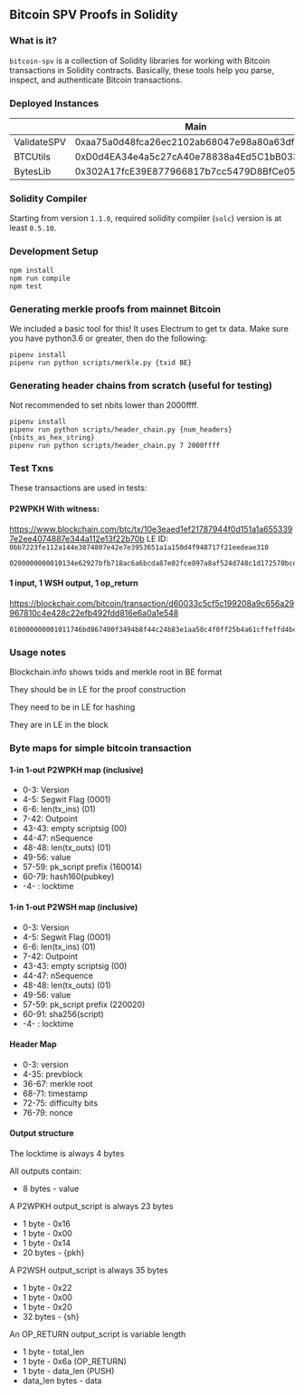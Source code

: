 ## Bitcoin SPV Proofs in Solidity

### What is it?

`bitcoin-spv` is a collection of Solidity libraries for working with Bitcoin
transactions in Solidity contracts. Basically, these tools help you parse,
inspect, and authenticate Bitcoin transactions.

### Deployed Instances

|            | Main                                         | Ropsten
|------------|----------------------------------------------|-------------------------------------------
|ValidateSPV |	0xaa75a0d48fca26ec2102ab68047e98a80a63df1d	|	0x112ef10aef3bde1cd8fd062d805ae8173ec36d66
|BTCUtils    |	0xD0d4EA34e4a5c27cA40e78838a4Ed5C1bB033BbC	|	0x7a79d4112d79af980e741e0b10c47ffa543cc93a
|BytesLib    |	0x302A17fcE39E877966817b7cc5479D8BfCe05295	|	0xcc69fec9ba70d6b4e386bfdb70b94349aff15f53

### Solidity Compiler

Starting from version `1.1.0`, required solidity compiler (`solc`) version is 
at least `0.5.10`.

### Development Setup

```
npm install
npm run compile
npm test
```

### Generating merkle proofs from mainnet Bitcoin

We included a basic tool for this! It uses Electrum to get tx data. Make sure
you have python3.6 or greater, then do the following:

```
pipenv install
pipenv run python scripts/merkle.py {txid BE}
```

### Generating header chains from scratch (useful for testing)

Not recommended to set nbits lower than 2000ffff.

```
pipenv install
pipenv run python scripts/header_chain.py {num_headers} {nbits_as_hex_string}
pipenv run python scripts/header_chain.py 7 2000ffff
```

### Test Txns

These transactions are used in tests:

#### P2WPKH With witness:
https://www.blockchain.com/btc/tx/10e3eaed1ef21787944f0d151a1a6553397e2ee4074887e344a112e13f22b70b
LE ID: `0bb7223fe112a144e3874807e42e7e3953651a1a150d4f948717f21eedeae310`
```
0200000000010134e62927bfb718ac6a6bcda87e02fce897a8af524d748c1d172570bce3a7b11a00000000008004000001145c92000000000016001486a92a3c9bd01ed7d9844c842295ccd29bbef467034730440220115db53ebdb1ad3a47399a55a246101fb234e2487a09d509df7d56da91aa8a83022021f90d37e65c457890dbddbe6f1cb60af90541ff539782aa69f846fd0c4b0d1f01004d632102302a34a02288ae9cb62d5f099b78b463124f108b4140e9c2c9657e223419d45267028004b2752102ecc5b51c462ee2ecf47e1ef67e73e884f5f539c779fdc779c7a90615a659a30e68ac00000000
```

#### 1 input, 1 WSH output, 1 op_return
https://blockchair.com/bitcoin/transaction/d60033c5cf5c199208a9c656a29967810c4e428c22efb492fdd816e6a0a1e548
```
010000000001011746bd867400f3494b8f44c24b83e1aa58c4f0ff25b4a61cffeffd4bc0f9ba300000000000ffffffff024897070000000000220020a4333e5612ab1a1043b25755c89b16d55184a42f81799e623e6bc39db8539c180000000000000000166a14edb1b5c2f39af0fec151732585b1049b07895211024730440220276e0ec78028582054d86614c65bc4bf85ff5710b9d3a248ca28dd311eb2fa6802202ec950dd2a8c9435ff2d400cc45d7a4854ae085f49e05cc3f503834546d410de012103732783eef3af7e04d3af444430a629b16a9261e4025f52bf4d6d026299c37c7400000000
```

### Usage notes
Blockchain.info shows txids and merkle root in BE format

They should be in LE for the proof construction

They need to be in LE for hashing

They are in LE in the block

### Byte maps for simple bitcoin transaction 

#### 1-in 1-out P2WPKH map (inclusive)
* 0-3: Version
* 4-5: Segwit Flag (0001)
* 6-6: len(tx_ins) (01)
* 7-42: Outpoint
* 43-43: empty scriptsig (00)
* 44-47: nSequence
* 48-48: len(tx_outs) (01)
* 49-56: value
* 57-59: pk_script prefix (160014)
* 60-79: hash160(pubkey)
* -4- : locktime

#### 1-in 1-out P2WSH map (inclusive)
* 0-3: Version
* 4-5: Segwit Flag (0001)
* 6-6: len(tx_ins) (01)
* 7-42: Outpoint
* 43-43: empty scriptsig (00)
* 44-47: nSequence
* 48-48: len(tx_outs) (01)
* 49-56: value
* 57-59: pk_script prefix (220020)
* 60-91: sha256(script)
* -4- : locktime

#### Header Map
* 0-3: version
* 4-35: prevblock
* 36-67: merkle root
* 68-71: timestamp
* 72-75: difficulty bits
* 76-79: nonce

#### Output structure

The locktime is always 4 bytes

All outputs contain:
* 8 bytes - value

A P2WPKH output_script is always 23 bytes
* 1 byte - 0x16
* 1 byte - 0x00
* 1 byte - 0x14
* 20 bytes - {pkh}

A P2WSH output_script is always 35 bytes
* 1 byte - 0x22
* 1 byte - 0x00
* 1 byte - 0x20
* 32 bytes - {sh}

An OP_RETURN output_script is variable length
* 1 byte - total_len
* 1 byte - 0x6a         (OP_RETURN)
* 1 byte - data_len     (PUSH)
* data_len bytes - data
